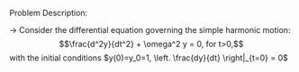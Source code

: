 Problem Description:  

-> Consider the differential equation governing the simple harmonic motion:  
$$\frac{d^2y}{dt^2} + \omega^2 y = 0, for t>0,$$
with the initial conditions $y(0)=y_0=1, \left. \frac{dy}{dt} \right|_{t=0} = 0$
